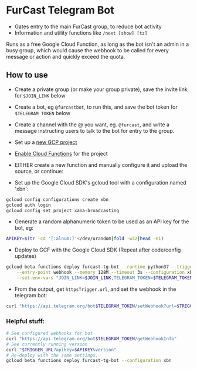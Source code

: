 # FurCast Telegram Bot

- Gates entry to the main FurCast group, to reduce bot activity
- Information and utility functions like `/next [show] [tz]`

Runs as a free Google Cloud Function, as long as the bot isn't an admin in a
busy group, which would cause the webhook to be called for every message or
action and quickly exceed the quota.

## How to use

- Create a private group (or make your group private), save the invite link for
  `$JOIN_LINK` below
- Create a bot, eg `@furcastbot`, to run this, and save the bot token for
  `$TELEGRAM_TOKEN` below
- Create a channel with the @ you want, eg. `@furcast`, and write a message
  instructing users to talk to the bot for entry to the group.
- Set up a
  [new GCP project](https://console.cloud.google.com/projectcreate?previousPage=%2Ffunctions%2Flist)
- [Enable Cloud Functions](https://console.cloud.google.com/flows/enableapi?apiid=cloudfunctions)
  for the project
- EITHER create a new function and manually configure it and upload the source, or continue:

- Set up the Google Cloud SDK's gcloud tool with a configuration named 'xbn':

```bash
gcloud config configurations create xbn
gcloud auth login
gcloud config set project xana-broadcasting
```

- Generate a random alphanumeric token to be used as an API key for the bot, eg:

```bash
APIKEY=$(tr -cd '[:alnum:]'</dev/urandom|fold -w32|head -n1)
```

- Deploy to GCF with the Google Cloud SDK (Repeat after code/config updates)

```bash
gcloud beta functions deploy furcast-tg-bot --runtime python37 --trigger-http \
    --entry-point webhook --memory 128M --timeout 3s --configuration xbn \
    --set-env-vars "JOIN_LINK=$JOIN_LINK,TELEGRAM_TOKEN=$TELEGRAM_TOKEN,APIKEY=$APIKEY"
```

- From the output, get `httpsTrigger.url`, and set the webhook in the telegram bot:

```bash
curl "https://api.telegram.org/bot$TELEGRAM_TOKEN/setWebhook?url=$TRIGGER_URL&apikey=$APIKEY"
```

### Helpful stuff:
```bash
# See configured webhooks for bot
curl "https://api.telegram.org/bot$TELEGRAM_TOKEN/getWebhookInfo"
# See currently running version
curl "$TRIGGER_URL?apikey=$APIKEY&version"
# Re-deploy with the same settings,
gcloud beta functions deploy furcast-tg-bot --configuration xbn
```
